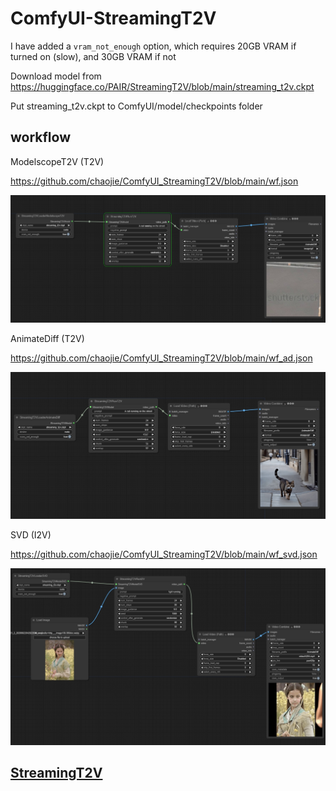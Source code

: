 # ComfyUI-StreamingT2V

I have added a `vram_not_enough` option, which requires 20GB VRAM if turned on (slow), and 30GB VRAM if not

Download model from https://huggingface.co/PAIR/StreamingT2V/blob/main/streaming_t2v.ckpt

Put streaming_t2v.ckpt to ComfyUI/model/checkpoints folder

## workflow

ModelscopeT2V (T2V)

https://github.com/chaojie/ComfyUI_StreamingT2V/blob/main/wf.json

<img src="wf.png" raw=true>

AnimateDiff (T2V)

https://github.com/chaojie/ComfyUI_StreamingT2V/blob/main/wf_ad.json

<img src="wf_ad.png" raw=true>

SVD (I2V)

https://github.com/chaojie/ComfyUI_StreamingT2V/blob/main/wf_svd.json

<img src="wf_svd.png" raw=true>

## [StreamingT2V](https://github.com/Picsart-AI-Research/StreamingT2V)